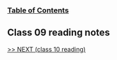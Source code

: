 
### [Table of Contents](https://wondwosentsige.github.io/code-201-reading-notes/Home)

## Class 09 reading notes



























[>> NEXT (class 10 reading)](https://wondwosentsige.github.io/code-201-reading-notes/class-10)


